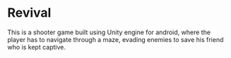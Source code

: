 # Revival
This is a shooter game built using Unity engine for android, where the player has to navigate through a maze, evading enemies to save his friend who is kept captive.
